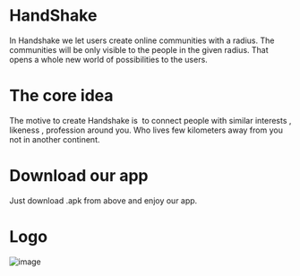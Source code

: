 # HandShake
In Handshake we let users create online communities with a radius. 
The communities will be only visible to the people in the given radius. 
That opens a whole new world of possibilities to the users. 
# The core idea
The motive to create Handshake is  to connect people with similar interests , likeness , profession around you. Who lives few kilometers away from you not in another continent.
# Download our app
  Just download .apk from above and enjoy our app.
# Logo
![image](https://user-images.githubusercontent.com/65853064/131088799-ab8ea895-9a29-4b63-879c-d02825f4182e.png)

